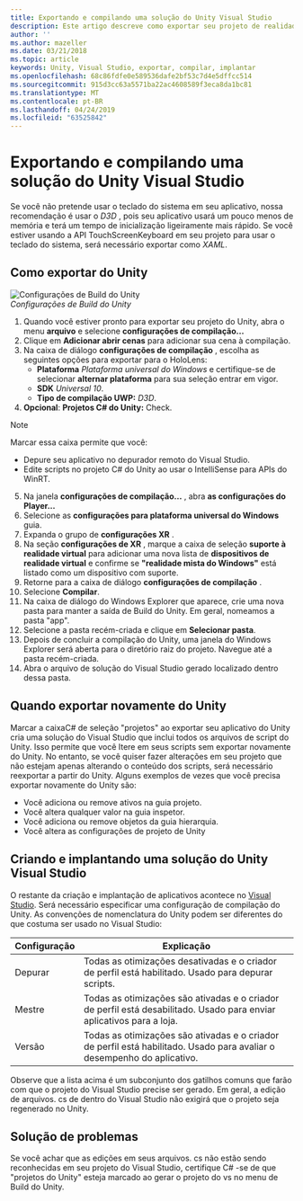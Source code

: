 ```yaml
---
title: Exportando e compilando uma solução do Unity Visual Studio
description: Este artigo descreve como exportar seu projeto de realidade misturada do Unity para que você possa compilar e implantar no Visual Studio.
author: ''
ms.author: mazeller
ms.date: 03/21/2018
ms.topic: article
keywords: Unity, Visual Studio, exportar, compilar, implantar
ms.openlocfilehash: 68c86fdfe0e589536dafe2bf53c7d4e5dffcc514
ms.sourcegitcommit: 915d3cc63a5571ba22ac4608589f3eca8da1bc81
ms.translationtype: MT
ms.contentlocale: pt-BR
ms.lasthandoff: 04/24/2019
ms.locfileid: "63525842"
---
```

# <a name="exporting-and-building-a-unity-visual-studio-solution"></a>Exportando e compilando uma solução do Unity Visual Studio

Se você não pretende usar o teclado do sistema em seu aplicativo, nossa recomendação é usar o *D3D* , pois seu aplicativo usará um pouco menos de memória e terá um tempo de inicialização ligeiramente mais rápido. Se você estiver usando a API TouchScreenKeyboard em seu projeto para usar o teclado do sistema, será necessário exportar como *XAML*.

## <a name="how-to-export-from-unity"></a>Como exportar do Unity

![Configurações de Build do Unity](images/unitybuildsettings-300px.png)<br>
*Configurações de Build do Unity*

1. Quando você estiver pronto para exportar seu projeto do Unity, abra o menu **arquivo** e selecione **configurações de compilação...**
2. Clique em **Adicionar abrir cenas** para adicionar sua cena à compilação.
3. Na caixa de diálogo **configurações de compilação** , escolha as seguintes opções para exportar para o HoloLens:
   * **Plataforma** *Plataforma universal do Windows* e certifique-se de selecionar **alternar plataforma** para sua seleção entrar em vigor.
   * **SDK** *Universal 10*.
   * **Tipo de compilação UWP:** *D3D*.
4. **Opcional**: **Projetos C# do Unity:** Check.

>[!NOTE]
>Marcar essa caixa permite que você:
>* Depure seu aplicativo no depurador remoto do Visual Studio.
>* Edite scripts no projeto C# do Unity ao usar o IntelliSense para APIs do WinRT.

5. Na janela **configurações de compilação...** , abra **as configurações do Player...**
6. Selecione as **configurações para plataforma universal do Windows** guia.
7. Expanda o grupo de **configurações XR** .
8. Na seção **configurações de XR** , marque a caixa de seleção **suporte à realidade virtual** para adicionar uma nova lista de **dispositivos de realidade virtual** e confirme se **"realidade mista do Windows"** está listado como um dispositivo com suporte.
9. Retorne para a caixa de diálogo **configurações de compilação** .
10. Selecione **Compilar**.
11. Na caixa de diálogo do Windows Explorer que aparece, crie uma nova pasta para manter a saída de Build do Unity. Em geral, nomeamos a pasta "app".
12. Selecione a pasta recém-criada e clique em **Selecionar pasta**.
13. Depois de concluir a compilação do Unity, uma janela do Windows Explorer será aberta para o diretório raiz do projeto. Navegue até a pasta recém-criada.
14. Abra o arquivo de solução do Visual Studio gerado localizado dentro dessa pasta.

## <a name="when-to-re-export-from-unity"></a>Quando exportar novamente do Unity

Marcar a caixaC# de seleção "projetos" ao exportar seu aplicativo do Unity cria uma solução do Visual Studio que inclui todos os arquivos de script do Unity. Isso permite que você Itere em seus scripts sem exportar novamente do Unity. No entanto, se você quiser fazer alterações em seu projeto que não estejam apenas alterando o conteúdo dos scripts, será necessário reexportar a partir do Unity. Alguns exemplos de vezes que você precisa exportar novamente do Unity são:
* Você adiciona ou remove ativos na guia projeto.
* Você altera qualquer valor na guia inspetor.
* Você adiciona ou remove objetos da guia hierarquia.
* Você altera as configurações de projeto de Unity

## <a name="building-and-deploying-a-unity-visual-studio-solution"></a>Criando e implantando uma solução do Unity Visual Studio

O restante da criação e implantação de aplicativos acontece no [Visual Studio](using-visual-studio.md). Será necessário especificar uma configuração de compilação do Unity. As convenções de nomenclatura do Unity podem ser diferentes do que costuma ser usado no Visual Studio:

|  Configuração  |  Explicação | 
|----------|----------|
|  Depurar  |  Todas as otimizações desativadas e o criador de perfil está habilitado. Usado para depurar scripts. | 
|  Mestre  |  Todas as otimizações são ativadas e o criador de perfil está desabilitado. Usado para enviar aplicativos para a loja. | 
|  Versão  |  Todas as otimizações são ativadas e o criador de perfil está habilitado. Usado para avaliar o desempenho do aplicativo. | 

Observe que a lista acima é um subconjunto dos gatilhos comuns que farão com que o projeto do Visual Studio precise ser gerado. Em geral, a edição de arquivos. cs de dentro do Visual Studio não exigirá que o projeto seja regenerado no Unity.

## <a name="troubleshooting"></a>Solução de problemas

Se você achar que as edições em seus arquivos. cs não estão sendo reconhecidas em seu projeto do Visual Studio, certifique C# -se de que "projetos do Unity" esteja marcado ao gerar o projeto do vs no menu de Build do Unity.
